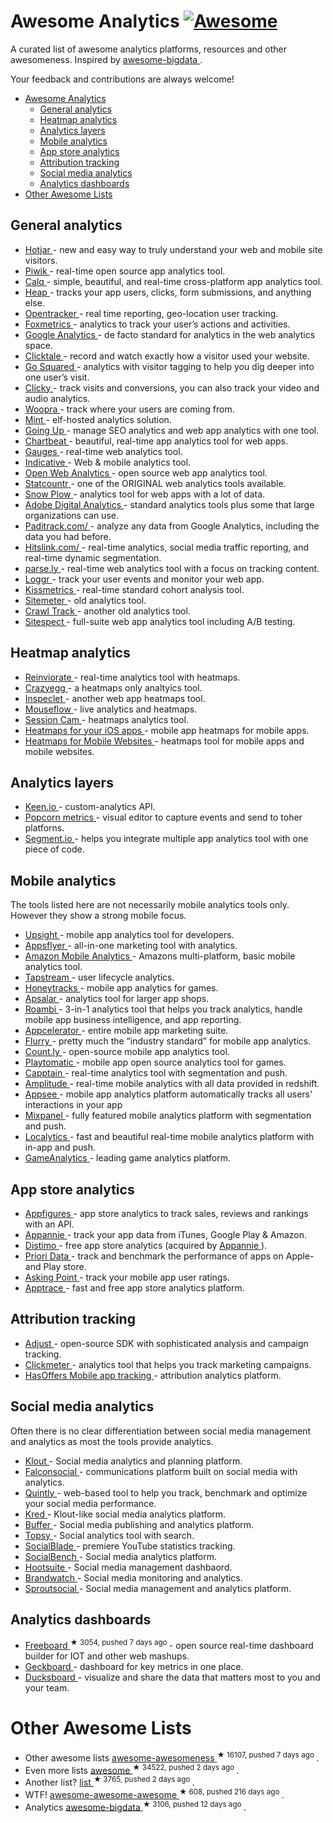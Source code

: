 <h1>
 Awesome Analytics
 <a href="https://github.com/sindresorhus/awesome">
  <img alt="Awesome" src="https://cdn.rawgit.com/sindresorhus/awesome/d7305f38d29fed78fa85652e3a63e154dd8e8829/media/badge.svg"/>
 </a>
</h1>
<p>
 A curated list of awesome analytics platforms, resources and other awesomeness. Inspired by
 <a href="https://github.com/onurakpolat/awesome-bigdata">
  awesome-bigdata
 </a>
 .
</p>
<p>
 Your feedback and contributions are always welcome!
</p>
<ul>
 <li>
  <a href="#awesome-analytics">
   Awesome Analytics
  </a>
  <ul>
   <li>
    <a href="#General analytics">
     General analytics
    </a>
   </li>
   <li>
    <a href="#Heatmap-analytics">
     Heatmap analytics
    </a>
   </li>
   <li>
    <a href="#Analytics-layers">
     Analytics layers
    </a>
   </li>
   <li>
    <a href="#Mobile-analytics">
     Mobile analytics
    </a>
   </li>
   <li>
    <a href="#App-store-analytics">
     App store analytics
    </a>
   </li>
   <li>
    <a href="#Attribution-tracking">
     Attribution tracking
    </a>
   </li>
   <li>
    <a href="#Social-media-analytics">
     Social media analytics
    </a>
   </li>
   <li>
    <a href="#Analytics-dashboards">
     Analytics dashboards
    </a>
   </li>
  </ul>
 </li>
 <li>
  <a href="#other-awesome-lists">
   Other Awesome Lists
  </a>
 </li>
</ul>
<h2>
 General analytics
</h2>
<ul>
 <li>
  <a href="https://www.hotjar.com">
   Hotjar
  </a>
  - new and easy way to truly understand your web and mobile site visitors.
 </li>
 <li>
  <a href="http://piwik.org/">
   Piwik
  </a>
  - real-time open source app analytics tool.
 </li>
 <li>
  <a href="https://calq.io/">
   Calq
  </a>
  - simple, beautiful, and real-time cross-platform app analytics tool.
 </li>
 <li>
  <a href="https://heapanalytics.com/">
   Heap
  </a>
  - tracks your app users, clicks, form submissions, and anything else.
 </li>
 <li>
  <a href="http://www.opentracker.net/">
   Opentracker
  </a>
  - real time reporting, geo-location user tracking.
 </li>
 <li>
  <a href="http://foxmetrics.com/%20">
   Foxmetrics
  </a>
  - analytics to track your user’s actions and activities.
 </li>
 <li>
  <a href="http://www.google.com/analytics/">
   Google Analytics
  </a>
  - de facto standard for analytics in the web analytics space.
 </li>
 <li>
  <a href="http://www.clicktale.com/">
   Clicktale
  </a>
  - record and watch exactly how a visitor used your website.
 </li>
 <li>
  <a href="https://www.gosquared.com/">
   Go Squared
  </a>
  - analytics with visitor tagging to help you dig deeper into one user’s visit.
 </li>
 <li>
  <a href="http://clicky.com/">
   Clicky
  </a>
  - track visits and conversions, you can also track your video and audio analytics.
 </li>
 <li>
  <a href="https://www.woopra.com/">
   Woopra
  </a>
  - track where your users are coming from.
 </li>
 <li>
  <a href="http://haveamint.com/">
   Mint
  </a>
  - elf-hosted analytics solution.
 </li>
 <li>
  <a href="http://www.goingup.com/">
   Going Up
  </a>
  - manage SEO analytics and web app analytics with one tool.
 </li>
 <li>
  <a href="https://chartbeat.com/">
   Chartbeat
  </a>
  - beautiful, real-time app analytics tool for web apps.
 </li>
 <li>
  <a href="http://get.gaug.es/">
   Gauges
  </a>
  - real-time web analytics tool.
 </li>
 <li>
  <a href="http://www.indicative.com/">
   Indicative
  </a>
  - Web & mobile  analytics tool.
 </li>
 <li>
  <a href="http://www.openwebanalytics.com/">
   Open Web Analytics
  </a>
  - open source web app analytics tool.
 </li>
 <li>
  <a href="http://statcounter.com/">
   Statcountr
  </a>
  - one of the ORIGINAL web analytics tools available.
 </li>
 <li>
  <a href="http://snowplowanalytics.com/">
   Snow Plow
  </a>
  - analytics tool for web apps with a lot of data.
 </li>
 <li>
  <a href="http://www.adobe.com/solutions/digital-analytics/marketing-reports-analytics.html">
   Adobe Digital Analytics
  </a>
  - standard analytics tools plus some that large organizations can use.
 </li>
 <li>
  <a href="https://paditrack.com/">
   Paditrack.com/
  </a>
  - analyze any data from Google Analytics, including the data you had before.
 </li>
 <li>
  <a href="http://www.hitslink.com/">
   Hitslink.com/
  </a>
  - real-time analytics, social media traffic reporting, and real-time dynamic segmentation.
 </li>
 <li>
  <a href="http://parse.ly%20">
   parse.ly
  </a>
  - real-time web analytics tool with a focus on tracking content.
 </li>
 <li>
  <a href="http://loggr.net/">
   Loggr
  </a>
  -  track your user events and monitor your web app.
 </li>
 <li>
  <a href="https://www.kissmetrics.com/">
   Kissmetrics
  </a>
  - real-time standard cohort analysis tool.
 </li>
 <li>
  <a href="http://sitemeter.com/">
   Sitemeter
  </a>
  - old analytics tool.
 </li>
 <li>
  <a href="http://www.crawltrack.net/">
   Crawl Track
  </a>
  - another old analytics tool.
 </li>
 <li>
  <a href="http://www.sitespect.com/">
   Sitespect
  </a>
  - full-suite web app analytics tool including A/B testing.
 </li>
</ul>
<h2>
 Heatmap analytics
</h2>
<ul>
 <li>
  <a href="https://www.reinvigorate.net/">
   Reinviorate
  </a>
  - real-time analytics tool with heatmaps.
 </li>
 <li>
  <a href="http://www.crazyegg.com/">
   Crazyegg
  </a>
  - a heatmaps only analtyics tool.
 </li>
 <li>
  <a href="https://www.inspectlet.com/">
   Inspeclet
  </a>
  - another web app heatmaps tool.
 </li>
 <li>
  <a href="http://mouseflow.com/%20">
   Mouseflow
  </a>
  - live analytics and heatmaps.
 </li>
 <li>
  <a href="http://www.sessioncam.com/">
   Session Cam
  </a>
  - heatmaps analytics tool.
 </li>
 <li>
  <a href="https://heatma.ps/">
   Heatmaps for your iOS apps
  </a>
  - mobile app heatmaps for mobile apps.
 </li>
 <li>
  <a href="http://heatdata.com/">
   Heatmaps for Mobile Websites
  </a>
  - heatmaps tool for mobile apps and mobile websites.
 </li>
</ul>
<h2>
 Analytics layers
</h2>
<ul>
 <li>
  <a href="http://adjust.com/">
   Keen.io
  </a>
  - custom-analytics API.
 </li>
 <li>
  <a href="http://www.popcornmetrics.com/">
   Popcorn metrics
  </a>
  - visual editor to capture events and send to toher platforns.
 </li>
 <li>
  <a href="http://Segment.io">
   Segment.io
  </a>
  - helps you integrate multiple app analytics tool with one piece of code.
 </li>
</ul>
<h2>
 Mobile analytics
</h2>
<p>
 The tools listed here are not necessarily mobile analytics tools only. However they show a strong mobile focus.
</p>
<ul>
 <li>
  <a href="http://www.upsight.com/">
   Upsight
  </a>
  - mobile app analytics tool for developers.
 </li>
 <li>
  <a href="http://www.appsflyer.com/">
   Appsflyer
  </a>
  - all-in-one marketing tool with analytics.
 </li>
 <li>
  <a href="http://aws.amazon.com/mobileanalytics/">
   Amazon Mobile Analytics
  </a>
  - Amazons multi-platform, basic mobile analytics tool.
 </li>
 <li>
  <a href="https://tapstream.com/">
   Tapstream
  </a>
  - user lifecycle analytics.
 </li>
 <li>
  <a href="https://honeytracks.com/">
   Honeytracks
  </a>
  - mobile app analytics for games.
 </li>
 <li>
  <a href="https://apsalar.com/">
   Apsalar
  </a>
  - analytics tool for larger app shops.
 </li>
 <li>
  <a href="http://www.roambi.com/">
   Roambi
  </a>
  - 3-in-1 analytics tool that helps you track analytics, handle mobile app business intelligence, and app reporting.
 </li>
 <li>
  <a href="http://www.appcelerator.com/platform/appcelerator-analytics/">
   Appcelerator
  </a>
  - entire mobile app marketing suite.
 </li>
 <li>
  <a href="http://www.flurry.com/">
   Flurry
  </a>
  - pretty much the “industry standard” for mobile app analytics.
 </li>
 <li>
  <a href="http://count.ly/">
   Count.ly
  </a>
  - open-source mobile app analytics tool.
 </li>
 <li>
  <a href="http://playtomic.org/">
   Playtomatic
  </a>
  - mobile app open source analytics tool for games.
 </li>
 <li>
  <a href="http://www.capptain.com/">
   Capptain
  </a>
  - real-time analytics tool with segmentation and push.
 </li>
 <li>
  <a href="https://amplitude.com/">
   Amplitude
  </a>
  - real-time mobile analytics with all data provided in redshift.
 </li>
 <li>
  <a href="http://www.appsee.com/">
   Appsee
  </a>
  - mobile app analytics platform automatically tracks all users' interactions in your app
 </li>
 <li>
  <a href="https://mixpanel.com/">
   Mixpanel
  </a>
  - fully featured mobile analytics platform with segmentation and push.
 </li>
 <li>
  <a href="http://www.localytics.com/">
   Localytics
  </a>
  - fast and beautiful real-time mobile analytics platform with in-app and push.
 </li>
 <li>
  <a href="http://www.gameanalytics.com/">
   GameAnalytics
  </a>
  - leading game analytics platform.
 </li>
</ul>
<h2>
 App store analytics
</h2>
<ul>
 <li>
  <a href="http://appfigures.com/">
   Appfigures
  </a>
  - app store analytics to track sales, reviews and rankings with an API.
 </li>
 <li>
  <a href="http://www.appannie.com/">
   Appannie
  </a>
  - track your app data from iTunes, Google Play & Amazon.
 </li>
 <li>
  <a href="http://www.distimo.com/">
   Distimo
  </a>
  - free app store analytics (acquired by
  <a href="http://www.appannie.com/">
   Appannie
  </a>
  ).
 </li>
 <li>
  <a href="https://prioridata.com/">
   Priori Data
  </a>
  - track and benchmark the performance of apps on Apple- and Play store.
 </li>
 <li>
  <a href="http://www.askingpoint.com/mobile-app-rating-widget">
   Asking Point
  </a>
  - track your mobile app user ratings.
 </li>
 <li>
  <a href="http://www.apptrace.com/">
   Apptrace
  </a>
  - fast and free app store analytics platform.
 </li>
</ul>
<h2>
 Attribution tracking
</h2>
<ul>
 <li>
  <a href="http://adjust.com/">
   Adjust
  </a>
  - open-source SDK with sophisticated analysis and campaign tracking.
 </li>
 <li>
  <a href="http://clickmeter.com/">
   Clickmeter
  </a>
  - analytics tool that helps you track marketing campaigns.
 </li>
 <li>
  <a href="http://www.mobileapptracking.com/">
   HasOffers Mobile app tracking
  </a>
  - attribution analytics platform.
 </li>
</ul>
<h2>
 Social media analytics
</h2>
<p>
 Often there is no clear differentiation between social media management and analytics as most the tools provide analytics.
</p>
<ul>
 <li>
  <a href="https://klout.com/">
   Klout
  </a>
  - Social media analytics and planning platform.
 </li>
 <li>
  <a href="http://www.falconsocial.com/">
   Falconsocial
  </a>
  - communications platform built on social media with analytics.
 </li>
 <li>
  <a href="https://www.quintly.com/">
   Quintly
  </a>
  - web-based tool to help you track, benchmark and optimize your social media performance.
 </li>
 <li>
  <a href="http://kred.com/">
   Kred
  </a>
  - Klout-like social media analytics platform.
 </li>
 <li>
  <a href="https://bufferapp.com/">
   Buffer
  </a>
  - Social media publishing and analytics platform.
 </li>
 <li>
  <a href="http://topsy.com/">
   Topsy
  </a>
  - Social analytics tool with search.
 </li>
 <li>
  <a href="http://socialblade.com/">
   SocialBlade
  </a>
  - premiere YouTube statistics tracking.
 </li>
 <li>
  <a href="https://klout.com/">
   SocialBench
  </a>
  - Social media analytics platform.
 </li>
 <li>
  <a href="https://hootsuite.com/">
   Hootsuite
  </a>
  - Social media management dashbaord.
 </li>
 <li>
  <a href="http://www.brandwatch.com/">
   Brandwatch
  </a>
  - Social media monitoring and analytics.
 </li>
 <li>
  <a href="http://sproutsocial.com/">
   Sproutsocial
  </a>
  - Social media management and analytics platform.
 </li>
</ul>
<h2>
 Analytics dashboards
</h2>
<ul>
 <li>
  <a href="https://github.com/Freeboard/freeboard">
   Freeboard
  </a>
  <sup>
   &#9733 3054, pushed 7 days ago
  </sup>
  - open source real-time dashboard builder for IOT and other web mashups.
 </li>
 <li>
  <a href="https://www.geckoboard.com/">
   Geckboard
  </a>
  - dashboard for key metrics in one place.
 </li>
 <li>
  <a href="https://ducksboard.com/">
   Ducksboard
  </a>
  - visualize and share the data that matters most to you and your team.
 </li>
</ul>
<h1>
 Other Awesome Lists
</h1>
<ul>
 <li>
  Other awesome lists
  <a href="https://github.com/bayandin/awesome-awesomeness">
   awesome-awesomeness
  </a>
  <sup>
   &#9733 16107, pushed 7 days ago
  </sup>
  .
 </li>
 <li>
  Even more lists
  <a href="https://github.com/sindresorhus/awesome">
   awesome
  </a>
  <sup>
   &#9733 34522, pushed 2 days ago
  </sup>
  .
 </li>
 <li>
  Another list?
  <a href="https://github.com/jnv/lists">
   list
  </a>
  <sup>
   &#9733 3765, pushed 2 days ago
  </sup>
  .
 </li>
 <li>
  WTF!
  <a href="https://github.com/t3chnoboy/awesome-awesome-awesome">
   awesome-awesome-awesome
  </a>
  <sup>
   &#9733 608, pushed 216 days ago
  </sup>
  .
 </li>
 <li>
  Analytics
  <a href="https://github.com/onurakpolat/awesome-bigdata">
   awesome-bigdata
  </a>
  <sup>
   &#9733 3106, pushed 12 days ago
  </sup>
  .
 </li>
</ul>
